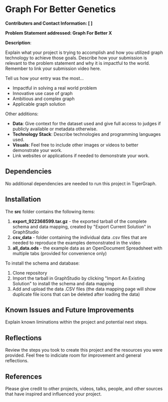 # Graph For Better Genetics
**Contributers and Contact Information: [ ]**

**Problem Statement addressed: Graph For Better X**

**Description**: 

Explain what your project is trying to accomplish and how you utilized graph technology to achieve those goals. 
Describe how your submission is relevant to the problem statement and why it is impactful to the world. Remember to link your submission video here. 

Tell us how your entry was the most...					

- Impactful in solving a real world problem 
- Innovative use case of graph
- Ambitious and complex graph
- Applicable graph solution 

Other additions: 

 - **Data**: Give context for the dataset used and give full access to judges if publicly available or metadata otherwise. 
 - **Technology Stack**: Describe technologies and programming languages used. 
 - **Visuals**: Feel free to include other images or videos to better demonstrate your work.
 - Link websites or applications if needed to demonstrate your work. 

## Dependencies

No additional dependencies are needed to run this project in TigerGraph. 

## Installation
The **src** folder contains the following items:
1. **export_922368599.tar.gz** - the exported tarball of the complete schema and data mapping, created by "Export Current Solution" in GraphStudio
2. **csv_data** - folder containing the individual data .csv files that are needed to reproduce the examples demonstrated in the video
3. **all_data.ods** - the example data as an OpenDocument Spreadsheet with multiple tabs (provided for convenience only)

To install the schema and database:
1. Clone repository
2. Import the tarball in GraphStudio by clicking "Import An Existing Solution" to install the schema and data mapping
3. Add and upload the data .CSV files (the data mapping page will show duplicate file icons that can be deleted after loading the data)

## Known Issues and Future Improvements

Explain known liminations within the project and potential next steps. 

## Reflections

Review the steps you took to create this project and the resources you were provided. Feel free to indiciate room for improvement and general reflections.

## References

Please give credit to other projects, videos, talks, people, and other sources that have inspired and influenced your project. 
